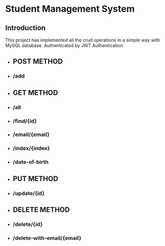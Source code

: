 # Student Management System

## Introduction
This project has implemented all the crud operations in a simple way with MySQL database. Authenticated by JWT Authentication


- ## POST METHOD
- ### /add

- ## GET METHOD
- ### /all

- ### /find/{id}

- ### /email/{email}

- ### /index/{index}

- ### /date-of-birth


- ## PUT METHOD
- ### /update/{id}

- ## DELETE METHOD
- ### /delete/{id}

- ### /delete-with-email/{email}


